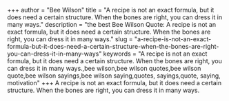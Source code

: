 +++
author = "Bee Wilson"
title = "A recipe is not an exact formula, but it does need a certain structure. When the bones are right, you can dress it in many ways."
description = "the best Bee Wilson Quote: A recipe is not an exact formula, but it does need a certain structure. When the bones are right, you can dress it in many ways."
slug = "a-recipe-is-not-an-exact-formula-but-it-does-need-a-certain-structure-when-the-bones-are-right-you-can-dress-it-in-many-ways"
keywords = "A recipe is not an exact formula, but it does need a certain structure. When the bones are right, you can dress it in many ways.,bee wilson,bee wilson quotes,bee wilson quote,bee wilson sayings,bee wilson saying,quotes, sayings,quote, saying, motivation"
+++
A recipe is not an exact formula, but it does need a certain structure. When the bones are right, you can dress it in many ways.
